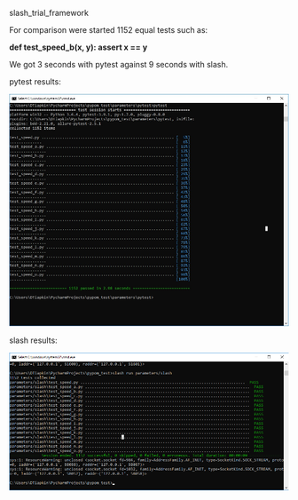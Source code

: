 slash_trial_framework

For comparison were started 1152 equal tests such as:

<b>def test_speed_b(x, y):
    assert x == y</b>

We got 3 seconds with pytest against 9 seconds with slash. 

pytest results:

![Alt text](/src/pytest.jpg?raw=true "Optional Title") 

slash results:

![Alt text](/src/slash.tif?raw=true "Optional Title")

 
